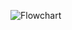 ![Flowchart](https://user-images.githubusercontent.com/94264921/143378116-23945acf-d860-4dc3-bf5f-07c4f112cd5b.jpg)

